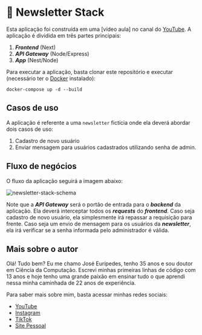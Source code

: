 # 📰 Newsletter Stack

Esta aplicação foi construída em uma [vídeo aula] no canal do [YouTube](https://www.youtube.com/@doutorwaka). A aplicação é dividida em três partes principais:
  1. ***Frontend*** (Next)
  2. ***API Gateway*** (Node/Express)
  3. ***App*** (Nest/Node)

Para executar a aplicação, basta clonar este repositório e executar (necessário ter o [Docker](https://www.youtube.com/watch?v=EhuHJEppU40) instalado):
```
docker-compose up -d --build
```

## Casos de uso

A aplicação é referente a uma `newsletter` fictícia onde ela deverá abordar dois casos de uso:
  1. Cadastro de novo usuário
  2. Enviar mensagem para usuários cadastrados utilizando senha de admin.

## Fluxo de negócios

O fluxo da aplicação seguirá a imagem abaixo:

![newsletter-stack-schema](https://github.com/doutorwaka/newsletter-stack/assets/107580593/75a1d8a6-4e0c-4598-9c83-b0d68c45d5f4)

Note que a ***API Gateway*** será o portão de entrada para o ***backend*** da aplicação. Ela deverá interceptar todos os ***requests*** do ***frontend***. Caso seja cadastro de novo usuário, ela simplesmente irá repassar a requisição para frente. Caso seja um envio de mensagem para os usuários da ***newsletter***, ela irá verificar se a senha informada pelo administrador é válida.

## Mais sobre o autor

Olá! Tudo bem? Eu me chamo José Eurípedes, tenho 35 anos e sou doutor em Ciência da Computação. Escrevi minhas primeiras linhas de código com 13 anos e hoje tenho uma grande paixão em ensinar tudo o que aprendi nessa minha caminhada de 22 anos de experiência.

Para saber mais sobre mim, basta acessar minhas redes sociais:
  - [YouTube](https://www.youtube.com/@doutorwaka)
  - [Instagram](https://instagram.com/doutorwaka)
  - [TikTok](https://www.tiktok.com/@doutorwaka)
  - [Site Pessoal](https://www.doutorwaka.com/)
